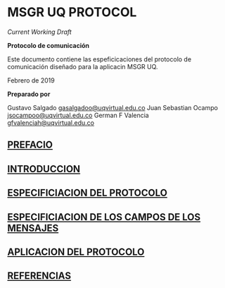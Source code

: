 # MSGR UQ PROTOCOL

_Current Working Draft_

**Protocolo de comunicación**

Este documento contiene las espeficicaciones del protocolo de comunicación diseñado para la aplicacin MSGR UQ.

Febrero de 2019

**Preparado por**

Gustavo Salgado gasalgadoo@uqvirtual.edu.co Juan Sebastian Ocampo jsocampoo@uqvirtual.edu.co German F Valencia gfvalenciah@uqvirtual.edu.co

## [PREFACIO](https://github.com/uniquindiogaso/servidor_msger/tree/0e0fb83259b4ce8d0fb7616a76754b19341db68f/spec/Section%201%20--%20indice.md)

## [INTRODUCCION](https://github.com/uniquindiogaso/servidor_msger/tree/0e0fb83259b4ce8d0fb7616a76754b19341db68f/spec/Section%202%20--%20indice.md)

## [ESPECIFICIACION DEL PROTOCOLO](https://github.com/uniquindiogaso/servidor_msger/tree/0e0fb83259b4ce8d0fb7616a76754b19341db68f/spec/Section%203%20--%20Type%20indice.md)

## [ESPECIFICIACION DE LOS CAMPOS DE LOS MENSAJES](https://github.com/uniquindiogaso/servidor_msger/tree/0e0fb83259b4ce8d0fb7616a76754b19341db68f/spec/Section%204%20--%20indice.md)

## [APLICACION DEL PROTOCOLO](https://github.com/uniquindiogaso/servidor_msger/tree/0e0fb83259b4ce8d0fb7616a76754b19341db68f/spec/Section%205%20--%20indice.md)

## [REFERENCIAS](https://github.com/uniquindiogaso/servidor_msger/tree/0e0fb83259b4ce8d0fb7616a76754b19341db68f/spec/Section%206%20--%20indice.md)

